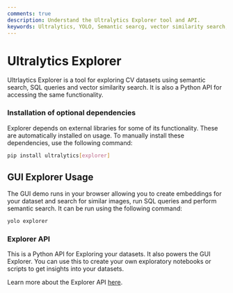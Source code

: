 ```yaml
---
comments: true
description: Understand the Ultralytics Explorer tool and API.
keywords: Ultralytics, YOLO, Semantic searcg, vector similarity search, datasets, training, YAML, keypoints, COCO-Pose, COCO8-Pose, data conversion
---
```


# Ultralytics Explorer

Ultrlaytics Explorer is a tool for exploring CV datasets using semantic search, SQL queries and vector similarity search. It is also a Python API for accessing the same functionality.

### Installation of optional dependencies
Explorer depends on external libraries for some of its functionality. These are automatically installed on usage. To manually install these dependencies, use the following command:

```bash
pip install ultralytics[explorer]
```


## GUI Explorer Usage
The GUI demo runs in your browser allowing you to create embeddings for your dataset and search for similar images, run SQL queries and perform semantic search. It can be run using the following command:

```bash
yolo explorer
```

### Explorer API
This is a Python API for Exploring your datasets. It also powers the GUI Explorer. You can use this to create your own exploratory notebooks or scripts to get insights into your datasets.

Learn more about the Explorer API [here](api.md).
